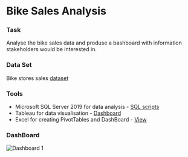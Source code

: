 # Bike Sales Analysis

### Task
Analyse the bike sales data and produse a bashboard with information stakeholders would be interested in.

### Data Set
Bike stores sales [dataset](https://www.sqlservertutorial.net/load-sample-database/)

### Tools
- Microsoft SQL Server 2019 for data analysis - [SQL scripts]()
- Tableau for data visualisation - [Dashboard](https://public.tableau.com/app/profile/gabriel3942/viz/BikeStoresDB/Dashboard1)
- Excel for creating PivotTables and DashBoard - [View]()

### DashBoard
![Dashboard 1](https://github.com/GabrielR422/Bike-Sales-Analysis/assets/65730778/c83a9623-37e1-4b5e-aaaa-a74f1c4c9a3e)


